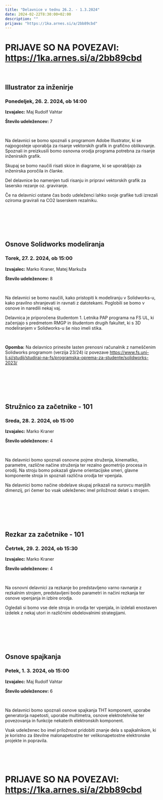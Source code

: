 ```yaml
---
title: "Delavnice v tednu 26.2. - 1.3.2024"
date: 2024-02-22T8:30:00+02:00
description: ""
prijava: "https://1ka.arnes.si/a/2bb89cbd"
---
```


# PRIJAVE SO NA POVEZAVI: https://1ka.arnes.si/a/2bb89cbd

&nbsp;
&nbsp;
&nbsp;
&nbsp;


## Illustrator za inženirje
### Ponedeljek, 26. 2. 2024, ob 14:00
**Izvajalec:** Maj Rudolf Vahtar

**Število udeležencev:** 7

&nbsp;

Na delavnici se bomo spoznali s programom Adobe Illustrator, ki se najpogosteje uporablja za risanje vektorskih grafik in grafično oblikovanje. Spoznali in preizkusili bomo osnovna orodja programa potrebna za risanje inženirskih grafik. 


Skupaj se bomo naučili risati skice in diagrame, ki se uporabljajo za inženirska poročila in članke.  
 

Del delavnice bo namenjen tudi risanju in pripravi vektorskih grafik za lasersko rezanje oz. graviranje. 


Če na delavnici ostane čas bodo udeleženci lahko svoje grafike tudi izrezali oziroma gravirali na CO2 laserskem rezalniku. 



&nbsp;

&nbsp;

&nbsp;

## Osnove Solidworks modeliranja 
### Torek, 27. 2. 2024, ob 15:00
**Izvajalec:** Marko Kraner, Matej Markuža

**Število udeležencev:** 8

&nbsp;

Na delavnici se bomo naučili, kako pristopiti k modeliranju v Solidworks-u, kako pravilno shranjevati in ravnati z datotekami. Poglobili se bomo v osnove in naredili nekaj vaj. 

Delavnica je priporočena študentom 1. Letnika PAP programa na FS UL, ki začenjajo s predmetom RMGP in študentom drugih fakultet, ki s 3D modeliranjem v Solidworks-u še niso imeli stika. 
 
&nbsp;

**Opomba:** Na delavnico prinesite lasten prenosni računalnik z nameščenim Solidworks programom (verzija 23/24) iz povezave   https://www.fs.uni-lj.si/studij/studiraj-na-fs/programska-oprema-za-studente/solidworks-2023/   

&nbsp;

&nbsp;

&nbsp;

## Stružnico za začetnike - 101
### Sreda, 28. 2. 2024, ob 15:00
**Izvajalec:** Marko Kraner

**Število udeležencev:** 4

&nbsp;

Na delavnici bomo spoznali osnovne pojme struženja, kinematiko, parametre, različne načine struženja ter rezalno geometrijo procesa in orodij. 
Na stroju bomo pokazali glavne orientacijske smeri, glavne komponente stroja in spoznali različna orodja ter vpenjala.

Na delavnici bomo načine obdelave skupaj prikazali na surovcu manjših dimenzij, pri čemer bo vsak udeleženec imel priložnost delati s strojem. 

&nbsp;

&nbsp;

&nbsp;

## Rezkar za začetnike - 101
### Četrtek, 29. 2. 2024, ob 15:30
**Izvajalec:** Marko Kraner

**Število udeležencev:** 4

&nbsp;


Na osnovni delavnici za rezkanje bo predstavljeno varno ravnanje z rezkalnim strojem, predstavljeni bodo parametri in načini rezkanja ter osnove vpenjanja in izbire orodja. 

Ogledali si bomo vse dele stroja in orodja ter vpenjala, in izdelali enostaven izdelek z nekaj utori in različnimi obdelovalnimi strategijami.


&nbsp;

&nbsp;

&nbsp;


## Osnove spajkanja
### Petek, 1. 3. 2024, ob 15:00
**Izvajalec:** Maj Rudolf Vahtar   

**Število udeležencev:** 6

&nbsp;

Na delavnici bomo spoznali osnove spajkanja THT komponent, uporabe generatorja napetosti, uporabe multimetra, osnove elektrotehnike ter povezovanja in funkcije nekaterih elektronskih komponent.

Vsak udeleženec bo imel priložnost pridobiti znanje dela s spajkalnikom, ki je koristno za številne malonapetostne ter velikonapetostne elektronske projekte in popravila.



&nbsp;

&nbsp;

# PRIJAVE SO NA POVEZAVI: https://1ka.arnes.si/a/2bb89cbd

